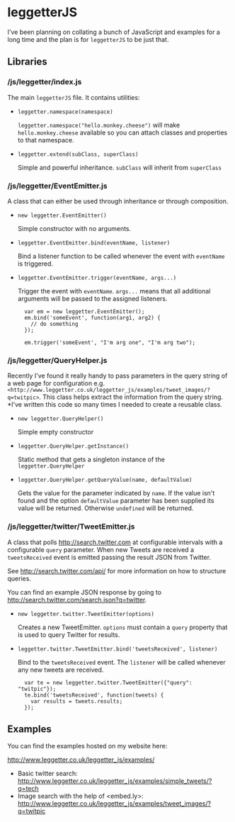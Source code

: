 # leggetterJS

I've been planning on collating a bunch of JavaScript and examples for a long time and the plan is for `leggetterJS` to be just that.

## Libraries

### /js/leggetter/index.js

The main `leggetterJS` file. It contains utilities:

* `leggetter.namespace(namespace)`

  `leggetter.namespace("hello.monkey.cheese")` will make `hello.monkey.cheese` available so you can attach classes and properties to that namespace.
  
* `leggetter.extend(subClass, superClass)`

  Simple and powerful inheritance. `subClass` will inherit from `superClass`
    
### /js/leggetter/EventEmitter.js

A class that can either be used through inheritance or through composition.

* `new leggetter.EventEmitter()`

  Simple constructor with no arguments.
  
* `leggetter.EventEmitter.bind(eventName, listener)`

  Bind a listener function to be called whenever the event with `eventName` is triggered.
  
* `leggetter.EventEmitter.trigger(eventName, args...)`

  Trigger the event with `eventName`. `args...` means that all additional arguments will be passed to the assigned listeners.

        var em = new leggetter.EventEmitter();
        em.bind('someEvent', function(arg1, arg2) {
          // do something
        });
    
        em.trigger('someEvent', "I'm arg one", "I'm arg two");


### /js/leggetter/QueryHelper.js

Recently I've found it really handy to pass parameters in the query string of a web page for configuration e.g. `<http://www.leggetter.co.uk/leggetter_js/examples/tweet_images/?q=twitpic>`. This class helps extract the information from the query string. *I've written this code so many times I needed to create a reusable class.

* `new leggetter.QueryHelper()`

  Simple empty constructor
  
* `leggetter.QueryHelper.getInstance()`

  Static method that gets a singleton instance of the `leggetter.QueryHelper`

* `leggetter.QueryHelper.getQueryValue(name, defaultValue)`

  Gets the value for the parameter indicated by `name`. If the value isn't found and the option `defaultValue` parameter has been supplied its value will be returned. Otherwise `undefined` will be returned.
  
### /js/leggetter/twitter/TweetEmitter.js

A class that polls <http://search.twitter.com> at configurable intervals with a configurable `query` parameter. When new Tweets are received a `tweetsReceived` event is emitted passing the result JSON from Twitter.

See <http://search.twitter.com/api/> for more information on how to structure queries.

You can find an example JSON response by going to <http://search.twitter.com/search.json?q=twitter>.

* `new leggetter.twitter.TweetEmitter(options)`

  Creates a new TweetEmitter. `options` must contain a `query` property that is used to query Twitter for results.

* `leggetter.twitter.TweetEmitter.bind('tweetsReceived', listener)`

  Bind to the `tweetsReceived` event. The `listener` will be called whenever any new tweets are received.
  
        var te = new leggetter.twitter.TweetEmitter({"query": "twitpic"});
        te.bind('tweetsReceived', function(tweets) {
          var results = tweets.results;
        });

## Examples

You can find the examples hosted on my website here:

<http://www.leggetter.co.uk/leggetter_js/examples/>

* Basic twitter search: http://www.leggetter.co.uk/leggetter_js/examples/simple_tweets/?q=tech
* Image search with the help of <embed.ly>: http://www.leggetter.co.uk/leggetter_js/examples/tweet_images/?q=twitpic